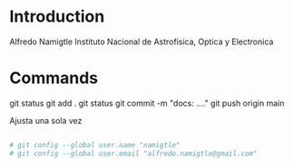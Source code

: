 # Introduction
Alfredo Namigtle
Instituto Nacional de Astrofisica, Optica y Electronica

# Commands
git status
git add .
git status
git commit -m "docs: ...."
git push origin main

Ajusta una sola vez

```bash

# git config --global user.name "namigtle"
# git config --global user.email "alfredo.namigtle@gmail.com"